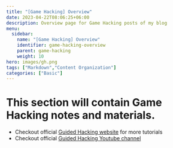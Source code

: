 ```yaml
---
title: "[Game Hacking] Overview"
date: 2023-04-22T08:06:25+06:00
description: Overview page for Game Hacking posts of my blog
menu:
  sidebar:
    name: "[Game Hacking] Overview"
    identifier: game-hacking-overview
    parent: game-hacking
    weight: 10
hero: images/gh.png
tags: ["Markdown","Content Organization"]
categories: ["Basic"]
---
```


# This section will contain Game Hacking notes and materials.
- Checkout official [Guided Hacking website](https://guidedhacking.com) for more tutorials
- Checkout official [Guided Hacking Youtube channel](https://www.youtube.com/@GuidedHacking)